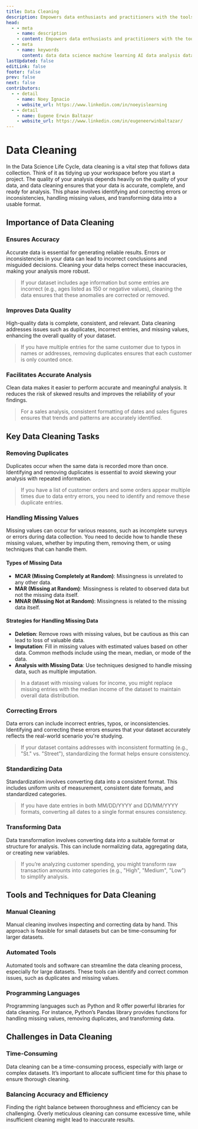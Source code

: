 ```yaml
---
title: Data Cleaning
description: Empowers data enthusiasts and practitioners with the tools and knowledge to unlock the potential of data.
head:
  - - meta
    - name: description
    - content: Empowers data enthusiasts and practitioners with the tools and knowledge to unlock the potential of data.
  - - meta
    - name: keywords
      content: data data science machine learning AI data analysis data-driven data enthusiasts data practitioners
lastUpdated: false
editLink: false
footer: false
prev: false
next: false
contributors:
  - - detail
    - name: Noey Ignacio
    - website_url: https://www.linkedin.com/in/noeyislearning
  - - detail
    - name: Eugene Erwin Baltazar
    - website_url: https://www.linkedin.com/in/eugeneerwinbaltazar/
---
```


# Data Cleaning

In the Data Science Life Cycle, data cleaning is a vital step that follows data collection. Think of it as tidying up your workspace before you start a project. The quality of your analysis depends heavily on the quality of your data, and data cleaning ensures that your data is accurate, complete, and ready for analysis. This phase involves identifying and correcting errors or inconsistencies, handling missing values, and transforming data into a usable format.

## Importance of Data Cleaning

### Ensures Accuracy

Accurate data is essential for generating reliable results. Errors or inconsistencies in your data can lead to incorrect conclusions and misguided decisions. Cleaning your data helps correct these inaccuracies, making your analysis more robust.

> If your dataset includes age information but some entries are incorrect (e.g., ages listed as 150 or negative values), cleaning the data ensures that these anomalies are corrected or removed.

### Improves Data Quality

High-quality data is complete, consistent, and relevant. Data cleaning addresses issues such as duplicates, incorrect entries, and missing values, enhancing the overall quality of your dataset.

> If you have multiple entries for the same customer due to typos in names or addresses, removing duplicates ensures that each customer is only counted once.

### Facilitates Accurate Analysis

Clean data makes it easier to perform accurate and meaningful analysis. It reduces the risk of skewed results and improves the reliability of your findings.

> For a sales analysis, consistent formatting of dates and sales figures ensures that trends and patterns are accurately identified.

## Key Data Cleaning Tasks

### Removing Duplicates

Duplicates occur when the same data is recorded more than once. Identifying and removing duplicates is essential to avoid skewing your analysis with repeated information.

> If you have a list of customer orders and some orders appear multiple times due to data entry errors, you need to identify and remove these duplicate entries.

### Handling Missing Values

Missing values can occur for various reasons, such as incomplete surveys or errors during data collection. You need to decide how to handle these missing values, whether by imputing them, removing them, or using techniques that can handle them.

#### Types of Missing Data

- **MCAR (Missing Completely at Random)**: Missingness is unrelated to any other data.
- **MAR (Missing at Random)**: Missingness is related to observed data but not the missing data itself.
- **MNAR (Missing Not at Random)**: Missingness is related to the missing data itself.

#### Strategies for Handling Missing Data

- **Deletion**: Remove rows with missing values, but be cautious as this can lead to loss of valuable data.
- **Imputation**: Fill in missing values with estimated values based on other data. Common methods include using the mean, median, or mode of the data.
- **Analysis with Missing Data**: Use techniques designed to handle missing data, such as multiple imputation.

> In a dataset with missing values for income, you might replace missing entries with the median income of the dataset to maintain overall data distribution.

### Correcting Errors

Data errors can include incorrect entries, typos, or inconsistencies. Identifying and correcting these errors ensures that your dataset accurately reflects the real-world scenario you're studying.

> If your dataset contains addresses with inconsistent formatting (e.g., "St." vs. "Street"), standardizing the format helps ensure consistency.

### Standardizing Data

Standardization involves converting data into a consistent format. This includes uniform units of measurement, consistent date formats, and standardized categories.

> If you have date entries in both MM/DD/YYYY and DD/MM/YYYY formats, converting all dates to a single format ensures consistency.

### Transforming Data

Data transformation involves converting data into a suitable format or structure for analysis. This can include normalizing data, aggregating data, or creating new variables.

> If you’re analyzing customer spending, you might transform raw transaction amounts into categories (e.g., "High", "Medium", "Low") to simplify analysis.

## Tools and Techniques for Data Cleaning

### Manual Cleaning

Manual cleaning involves inspecting and correcting data by hand. This approach is feasible for small datasets but can be time-consuming for larger datasets.

### Automated Tools

Automated tools and software can streamline the data cleaning process, especially for large datasets. These tools can identify and correct common issues, such as duplicates and missing values.

### Programming Languages

Programming languages such as Python and R offer powerful libraries for data cleaning. For instance, Python’s Pandas library provides functions for handling missing values, removing duplicates, and transforming data.

## Challenges in Data Cleaning

### Time-Consuming

Data cleaning can be a time-consuming process, especially with large or complex datasets. It’s important to allocate sufficient time for this phase to ensure thorough cleaning.

### Balancing Accuracy and Efficiency

Finding the right balance between thoroughness and efficiency can be challenging. Overly meticulous cleaning can consume excessive time, while insufficient cleaning might lead to inaccurate results.
